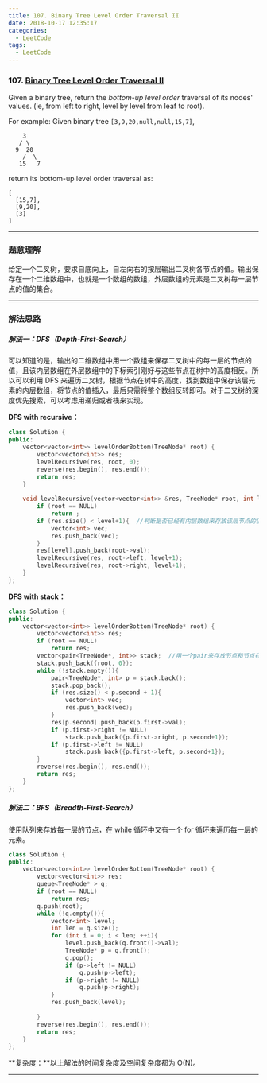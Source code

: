 ```yaml
---
title: 107. Binary Tree Level Order Traversal II
date: 2018-10-17 12:35:17
categories:
  - LeetCode
tags:
  - LeetCode
---
```


### 107. [Binary Tree Level Order Traversal II](https://leetcode.com/problems/binary-tree-level-order-traversal-ii/description/)

Given a binary tree, return the *bottom-up level order* traversal of its nodes' values. (ie, from left to right, level by level from leaf to root).

For example:
Given binary tree `[3,9,20,null,null,15,7]`,

<!--more-->

```
    3
   / \
  9  20
    /  \
   15   7
```

return its bottom-up level order traversal as:

```
[
  [15,7],
  [9,20],
  [3]
]
```

------

### 题意理解

给定一个二叉树，要求自底向上，自左向右的按层输出二叉树各节点的值。输出保存在一个二维数组中，也就是一个数组的数组，外层数组的元素是二叉树每一层节点的值的集合。

------

### 解法思路

##### 解法一：DFS（Depth-First-Search）

可以知道的是，输出的二维数组中用一个数组来保存二叉树中的每一层的节点的值，且该内层数组在外层数组中的下标索引刚好与这些节点在树中的高度相反。所以可以利用 DFS 来遍历二叉树，根据节点在树中的高度，找到数组中保存该层元素的内层数组，将节点的值插入，最后只需将整个数组反转即可。对于二叉树的深度优先搜索，可以考虑用递归或者栈来实现。

**DFS with recursive：**

```c++
class Solution {
public:
    vector<vector<int>> levelOrderBottom(TreeNode* root) {
        vector<vector<int>> res;
        levelRecursive(res, root, 0);
        reverse(res.begin(), res.end());
        return res;
    }
    
    void levelRecursive(vector<vector<int>> &res, TreeNode* root, int level){
        if (root == NULL)
            return ;
        if (res.size() < level+1){  //判断是否已经有内层数组来存放该层节点的值
            vector<int> vec;
            res.push_back(vec);
        }
        res[level].push_back(root->val);
        levelRecursive(res, root->left, level+1);
        levelRecursive(res, root->right, level+1);
    }
};
```

**DFS with stack：**

```c++
class Solution {
public:
    vector<vector<int>> levelOrderBottom(TreeNode* root) {
        vector<vector<int>> res;
        if (root == NULL)
            return res;
        vector<pair<TreeNode*, int>> stack;  //用一个pair来存放节点和节点在书中的深度
        stack.push_back({root, 0});
        while (!stack.empty()){
            pair<TreeNode*, int> p = stack.back();
            stack.pop_back();
            if (res.size() < p.second + 1){
                vector<int> vec;
                res.push_back(vec);
            }
            res[p.second].push_back(p.first->val);
            if (p.first->right != NULL)
                stack.push_back({p.first->right, p.second+1});
            if (p.first->left != NULL)
                stack.push_back({p.first->left, p.second+1});
        }
        reverse(res.begin(), res.end());
        return res;
    }
};
```

##### 解法二：BFS（Breadth-First-Search）

使用队列来存放每一层的节点，在 while 循环中又有一个 for 循环来遍历每一层的元素。

```c++
class Solution {
public:
    vector<vector<int>> levelOrderBottom(TreeNode* root) {
        vector<vector<int>> res;
        queue<TreeNode* > q;
        if (root == NULL)
            return res;
        q.push(root);
        while (!q.empty()){
            vector<int> level;
            int len = q.size();
            for (int i = 0; i < len; ++i){
                level.push_back(q.front()->val);
                TreeNode* p = q.front();
                q.pop();
                if (p->left != NULL)
                    q.push(p->left);
                if (p->right != NULL)
                    q.push(p->right);
            }
            res.push_back(level);
            
        }
        reverse(res.begin(), res.end());
        return res;
    }
};
```

**复杂度：**以上解法的时间复杂度及空间复杂度都为 O(N)。

---
